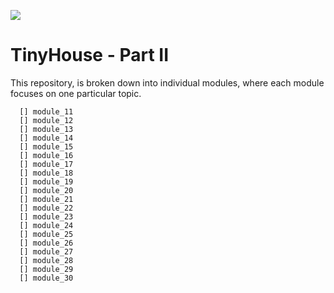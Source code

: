 ![](./tinyhouse-repo-banner.jpg)

# TinyHouse - Part II

This repository, is broken down into individual modules, where each module focuses on one particular topic.

```
  [] module_11
  [] module_12
  [] module_13
  [] module_14
  [] module_15
  [] module_16
  [] module_17
  [] module_18
  [] module_19
  [] module_20
  [] module_21
  [] module_22
  [] module_23
  [] module_24
  [] module_25
  [] module_26
  [] module_27
  [] module_28
  [] module_29
  [] module_30
```
